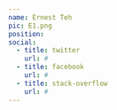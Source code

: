 ```yaml
---
name: Ernest Teh
pic: E1.png
position:
social:
  - title: twitter
    url: #
  - title: facebook
    url: #
  - title: stack-overflow
    url: #
---
```

